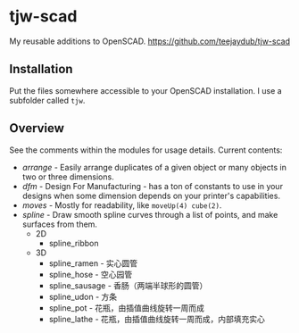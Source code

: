 # tjw-scad
My reusable additions to OpenSCAD.
https://github.com/teejaydub/tjw-scad

## Installation 
Put the files somewhere accessible to your OpenSCAD installation.  I use a subfolder called `tjw`.

## Overview
See the comments within the modules for usage details.  Current contents:

* *arrange* - Easily arrange duplicates of a given object or many objects in two or three dimensions.
* *dfm* - Design For Manufacturing - has a ton of constants to use in your designs when some dimension depends on your printer's capabilities.
* *moves* - Mostly for readability, like `moveUp(4) cube(2)`.
* *spline* - Draw smooth spline curves through a list of points, and make surfaces from them.
  - 2D
    * spline_ribbon
  - 3D
    * spline_ramen - 实心圆管
    * spline_hose - 空心园管
    * spline_sausage - 香肠（两端半球形的圆管）
    * spline_udon - 方条
    * spline_pot - 花瓶，由插值曲线旋转一周而成
    * spline_lathe - 花瓶，由插值曲线旋转一周而成，内部填充实心
